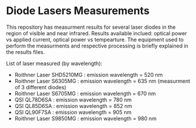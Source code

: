 # Diode Lasers Measurements

This repository has measurment results for several laser diodes in the region of visible and near infrared. Results available inclued: optical power vs applied current, optical power vs tempearture.
The equipment used to perform the measurments and respective processing is briefly explained in the results files.

List of laser measured (by wavelength):

- Roithner Laser SHD5210MG : emission wavelength = 520 nm
- Roithner Laser S6305MG : emission wavelength = 635 nm (measurment of 3 different diodes)
- Roithner Laser S6705MG : emission wavelength = 670 nm
- QSI QL78D6SA : emission wavelength = 780 nm
- QSI QL85D6SA : emission wavelength = 852 nm
- QSI QL90F7SA : emission wavelength = 905 nm
- Roithner Laser S9850MG : emission wavelength = 980 nm

